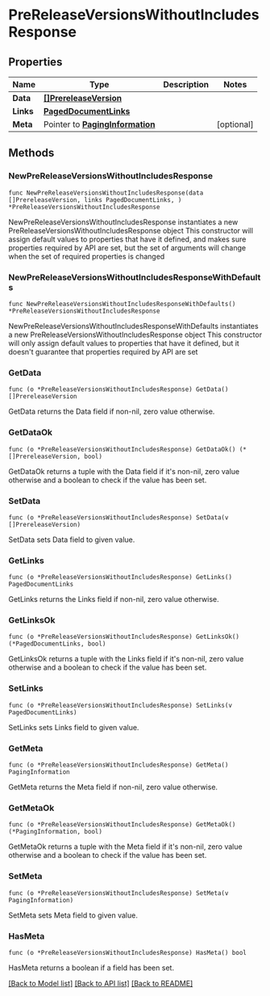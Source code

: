 # PreReleaseVersionsWithoutIncludesResponse

## Properties

Name | Type | Description | Notes
------------ | ------------- | ------------- | -------------
**Data** | [**[]PrereleaseVersion**](PrereleaseVersion.md) |  | 
**Links** | [**PagedDocumentLinks**](PagedDocumentLinks.md) |  | 
**Meta** | Pointer to [**PagingInformation**](PagingInformation.md) |  | [optional] 

## Methods

### NewPreReleaseVersionsWithoutIncludesResponse

`func NewPreReleaseVersionsWithoutIncludesResponse(data []PrereleaseVersion, links PagedDocumentLinks, ) *PreReleaseVersionsWithoutIncludesResponse`

NewPreReleaseVersionsWithoutIncludesResponse instantiates a new PreReleaseVersionsWithoutIncludesResponse object
This constructor will assign default values to properties that have it defined,
and makes sure properties required by API are set, but the set of arguments
will change when the set of required properties is changed

### NewPreReleaseVersionsWithoutIncludesResponseWithDefaults

`func NewPreReleaseVersionsWithoutIncludesResponseWithDefaults() *PreReleaseVersionsWithoutIncludesResponse`

NewPreReleaseVersionsWithoutIncludesResponseWithDefaults instantiates a new PreReleaseVersionsWithoutIncludesResponse object
This constructor will only assign default values to properties that have it defined,
but it doesn't guarantee that properties required by API are set

### GetData

`func (o *PreReleaseVersionsWithoutIncludesResponse) GetData() []PrereleaseVersion`

GetData returns the Data field if non-nil, zero value otherwise.

### GetDataOk

`func (o *PreReleaseVersionsWithoutIncludesResponse) GetDataOk() (*[]PrereleaseVersion, bool)`

GetDataOk returns a tuple with the Data field if it's non-nil, zero value otherwise
and a boolean to check if the value has been set.

### SetData

`func (o *PreReleaseVersionsWithoutIncludesResponse) SetData(v []PrereleaseVersion)`

SetData sets Data field to given value.


### GetLinks

`func (o *PreReleaseVersionsWithoutIncludesResponse) GetLinks() PagedDocumentLinks`

GetLinks returns the Links field if non-nil, zero value otherwise.

### GetLinksOk

`func (o *PreReleaseVersionsWithoutIncludesResponse) GetLinksOk() (*PagedDocumentLinks, bool)`

GetLinksOk returns a tuple with the Links field if it's non-nil, zero value otherwise
and a boolean to check if the value has been set.

### SetLinks

`func (o *PreReleaseVersionsWithoutIncludesResponse) SetLinks(v PagedDocumentLinks)`

SetLinks sets Links field to given value.


### GetMeta

`func (o *PreReleaseVersionsWithoutIncludesResponse) GetMeta() PagingInformation`

GetMeta returns the Meta field if non-nil, zero value otherwise.

### GetMetaOk

`func (o *PreReleaseVersionsWithoutIncludesResponse) GetMetaOk() (*PagingInformation, bool)`

GetMetaOk returns a tuple with the Meta field if it's non-nil, zero value otherwise
and a boolean to check if the value has been set.

### SetMeta

`func (o *PreReleaseVersionsWithoutIncludesResponse) SetMeta(v PagingInformation)`

SetMeta sets Meta field to given value.

### HasMeta

`func (o *PreReleaseVersionsWithoutIncludesResponse) HasMeta() bool`

HasMeta returns a boolean if a field has been set.


[[Back to Model list]](../README.md#documentation-for-models) [[Back to API list]](../README.md#documentation-for-api-endpoints) [[Back to README]](../README.md)


